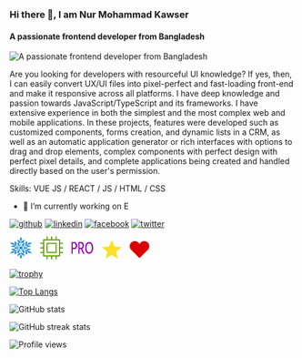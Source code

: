 ### Hi there 👋, I am Nur Mohammad Kawser
#### A passionate frontend developer from Bangladesh
![A passionate frontend developer from Bangladesh](https://arturssmirnovs.github.io/github-profile-readme-generator/images/banner.png)

Are you looking for developers with resourceful UI knowledge? If yes, then, I can easily convert UX/UI files into pixel-perfect and fast-loading front-end and make it responsive across all platforms. I have deep knowledge and passion towards JavaScript/TypeScript and its frameworks. I have extensive experience in both the simplest and the most complex web and mobile applications. In these projects, features were developed such as customized components, forms creation, and dynamic lists in a CRM, as well as an automatic application generator or rich interfaces with options to drag and drop elements, complex components with perfect design with perfect pixel details, and complete applications being created and handled directly based on the user's permission.

Skills: VUE JS / REACT / JS / HTML / CSS

- 🔭 I’m currently working on E 


[<img src='https://cdn.jsdelivr.net/npm/simple-icons@3.0.1/icons/github.svg' alt='github' height='40'>](https://github.com/creativecoder11)  [<img src='https://cdn.jsdelivr.net/npm/simple-icons@3.0.1/icons/linkedin.svg' alt='linkedin' height='40'>](https://www.linkedin.com/in/https://www.linkedin.com/in/nur-mohammad-kawser//)  [<img src='https://cdn.jsdelivr.net/npm/simple-icons@3.0.1/icons/facebook.svg' alt='facebook' height='40'>](https://www.facebook.com/https://www.facebook.com/nurmohammadkawser1/)  [<img src='https://cdn.jsdelivr.net/npm/simple-icons@3.0.1/icons/twitter.svg' alt='twitter' height='40'>](https://twitter.com/creativecoder0)  

<a href='https://archiveprogram.github.com/'><img src='https://raw.githubusercontent.com/acervenky/animated-github-badges/master/assets/acbadge.gif' width='40' height='40'></a> <a href='https://docs.github.com/en/developers'><img src='https://raw.githubusercontent.com/acervenky/animated-github-badges/master/assets/devbadge.gif' width='40' height='40'></a> <a href='https://github.com/pricing'><img src='https://raw.githubusercontent.com/acervenky/animated-github-badges/master/assets/pro.gif' width='40' height='40'></a> <a href='https://stars.github.com/'><img src='https://raw.githubusercontent.com/acervenky/animated-github-badges/master/assets/starbadge.gif' width='35' height='35'></a> <a href='https://docs.github.com/en/github/supporting-the-open-source-community-with-github-sponsors'><img src='https://raw.githubusercontent.com/acervenky/animated-github-badges/master/assets/sponsorbadge.gif' width='35' height='35'></a> 

[![trophy](https://github-profile-trophy.vercel.app/?username=creativecoder11)](https://github.com/ryo-ma/github-profile-trophy)

[![Top Langs](https://github-readme-stats.vercel.app/api/top-langs/?username=creativecoder11)](https://github.com/anuraghazra/github-readme-stats)

![GitHub stats](https://github-readme-stats.vercel.app/api?username=creativecoder11&show_icons=true&count_private=true)  

![GitHub streak stats](https://streak-stats.demolab.com/?user=creativecoder11)  

![Profile views](https://gpvc.arturio.dev/creativecoder11)  
